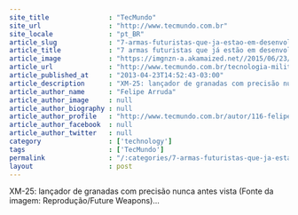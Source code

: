 ```yaml
---
site_title               : "TecMundo"
site_url                 : "http://www.tecmundo.com.br"
site_locale              : "pt_BR"
article_slug             : "7-armas-futuristas-que-ja-estao-em-desenvolvimento"
article_title            : "7 armas futuristas que já estão em desenvolvimento"
article_image            : "https://imgnzn-a.akamaized.net//2015/06/23/23103614176262-t1200x480.jpg"
article_url              : "http://www.tecmundo.com.br/tecnologia-militar/38892-7-armas-futuristas-que-ja-estao-em-desenvolvimento.htm"
article_published_at     : "2013-04-23T14:52:43-03:00"
article_description      : "XM-25: lançador de granadas com precisão nunca antes vista (Fonte da imagem: Reprodução/Future Weapons)..."
article_author_name      : "Felipe Arruda"
article_author_image     : null
article_author_biography : null
article_author_profile   : "http://www.tecmundo.com.br/autor/116-felipe-arruda/"
article_author_facebook  : null
article_author_twitter   : null
category                 : ['technology']
tags                     : ['TecMundo']
permalink                : "/:categories/7-armas-futuristas-que-ja-estao-em-desenvolvimento/"
layout                   : post
---
```


XM-25: lançador de granadas com precisão nunca antes vista (Fonte da imagem: Reprodução/Future Weapons)...
